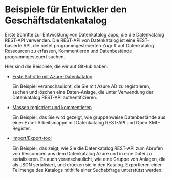 <properties
    pageTitle="Beispiele für Entwickler den Geschäftsdatenkatalog | Microsoft Azure"
    description="In diesem Artikel bietet einen Überblick über die verfügbaren Entwicklertools Beispiele für die Datenkatalog REST-API."
    services="data-catalog"
    documentationCenter=""
    authors="spelluru"
    manager="jhubbard"
    editor=""
    tags=""/>
<tags
    ms.service="data-catalog"
    ms.devlang="NA"
    ms.topic="article"
    ms.tgt_pltfrm="NA"
    ms.workload="data-catalog"
    ms.date="09/06/2016"
    ms.author="spelluru"/>


# <a name="data-catalog-developer-samples"></a>Beispiele für Entwickler den Geschäftsdatenkatalog
Erste Schritte zur Entwicklung von Datenkatalog apps, die die Datenkatalog REST-API verwenden. Die REST-API von Datenkatalog ist eine REST-basierte API, die bietet programmgesteuerten Zugriff auf Datenkatalog Ressourcen zu erfassen, Kommentieren und Datenbestände programmgesteuert suchen.

Hier sind die Beispiele, die wir auf GitHub haben:

- [Erste Schritte mit Azure-Datenkatalog](https://azure.microsoft.com/documentation/samples/data-catalog-dotnet-get-started/)

  Ein Beispiel veranschaulicht, die Sie mit Azure AD zu registrieren, suchen und löschen eine Daten-Anlage, die unter Verwendung der Datenkatalog REST-API authentifizieren.

- [Massen registriert und kommentieren](https://azure.microsoft.com/documentation/samples/data-catalog-dotnet-excel-register-data-assets/)

  Ein Beispiel, das Sie wird gezeigt, wie gruppenweise Datenbestände aus einer Excel-Arbeitsmappe mit Datenkatalog REST-API und Open XML-Register.

- [Import/Export-tool](https://azure.microsoft.com/documentation/samples/data-catalog-dotnet-import-export/)

  Ein Beispiel, das zeigt, wie Sie die Datenkatalog REST-API zum Abrufen von Ressourcen aus dem Datenkatalog Azure und in eine Datei zu serialisieren. Es auch veranschaulicht, wie eine Gruppe von Anlagen, die als JSON serialisiert, und drücken sie in den Katalog. Exportieren einer Teilmenge des Katalogs mithilfe einer Suchabfrage unterstützt werden.
